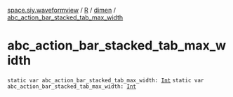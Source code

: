 [space.siy.waveformview](../../index.md) / [R](../index.md) / [dimen](index.md) / [abc_action_bar_stacked_tab_max_width](./abc_action_bar_stacked_tab_max_width.md)

# abc_action_bar_stacked_tab_max_width

`static var abc_action_bar_stacked_tab_max_width: `[`Int`](https://kotlinlang.org/api/latest/jvm/stdlib/kotlin/-int/index.html)
`static var abc_action_bar_stacked_tab_max_width: `[`Int`](https://kotlinlang.org/api/latest/jvm/stdlib/kotlin/-int/index.html)